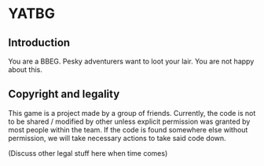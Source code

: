 # YATBG
## Introduction
 
You are a BBEG.
Pesky adventurers want to loot your lair.
You are not happy about this.

## Copyright and legality
This game is a project made by a group of friends. Currently, the code is not to be shared / modified by other unless explicit permission was granted by most people within the team.
If the code is found somewhere else without permission, we will take necessary actions to take said code down.

(Discuss other legal stuff here when time comes)
